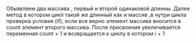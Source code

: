 Обьявляем два массива , первый и второй одинаковой длинны.
Далее метод в котором цикл такой же длинный как и массив ,в нутри цикла проверка условия (if), если все верно элемент массива вносится в count элемент второго массива.
После присвоения увеличивается переменная count + 1  и возвращается к циклу в котором i + 1 
